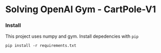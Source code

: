 # Solving OpenAI Gym - CartPole-V1

### Install

This project uses numpy and gym. Install depedencies with `pip`

	pip install -r requirements.txt